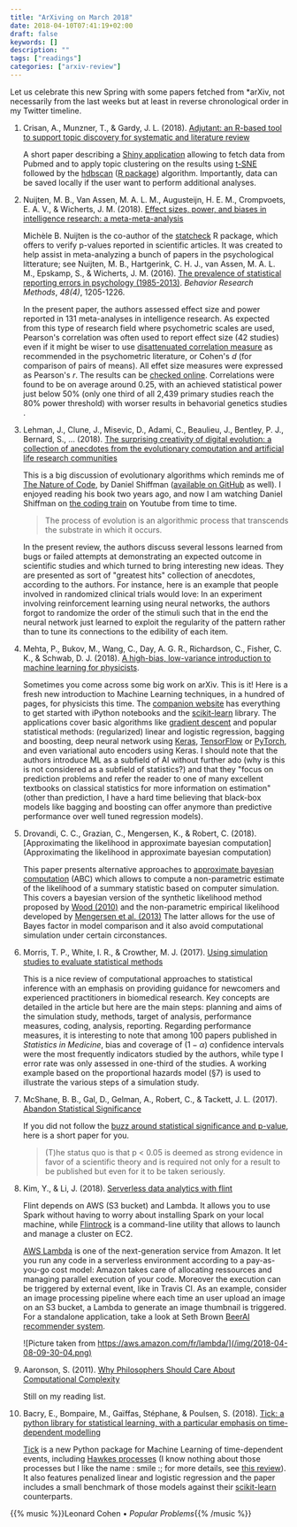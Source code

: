 ```yaml
---
title: "ArXiving on March 2018"
date: 2018-04-10T07:41:19+02:00
draft: false
keywords: []
description: ""
tags: ["readings"]
categories: ["arxiv-review"]
---
```


Let us celebrate this new Spring with some papers fetched from *arXiv, not necessarily from the last weeks but at least in reverse chronological order in my Twitter timeline.

<!--more-->

1. Crisan, A., Munzner, T., & Gardy, J. L. (2018). [Adjutant: an R-based tool to support topic discovery for systematic and literature review](https://www.biorxiv.org/content/early/2018/03/27/290031)

    A short paper describing a [Shiny application](https://github.com/amcrisan/Adjutant) allowing to fetch data from Pubmed and to apply topic clustering on the results using [t-SNE](https://lvdmaaten.github.io/tsne/) followed by the [hdbscan](https://hdbscan.readthedocs.io/en/latest/) ([R package](https://cran.r-project.org/web/packages/dbscan/)) algorithm. Importantly, data can be saved locally if the user want to perform additional analyses.


2. Nuijten, M. B., Van Assen, M. A. L. M., Augusteijn, H. E. M., Crompvoets, E. A. V., & Wicherts, J. M. (2018). [Effect sizes, power, and biases in intelligence research: a meta-meta-analysis](https://psyarxiv.com/ytsvw)

    Michèle B. Nuijten is the co-author of the [statcheck](https://cran.r-project.org/package=statcheck) R package, which offers to verify p-values reported in scientific articles. It was created to help assist in meta-analyzing a bunch of papers in the psychological litterature; see
Nuijten, M. B., Hartgerink, C. H. J., van Assen, M. A. L. M., Epskamp, S., & Wicherts, J. M. (2016). [The prevalence of statistical reporting errors in psychology (1985-2013)](https://mbnuijten.files.wordpress.com/2013/08/nuijtenetal_2016_reportingerrorspsychology.pdf). *Behavior Research Methods*, *48(4)*, 1205-1226. 

    In the present paper, the authors assessed effect size and power reported in 131 meta-analyses in intelligence research. As expected from this type of research field where psychometric scales are used, Pearson's correlation was often used to report effect size (42 studies) even if it might be wiser to use [disattenuated correlation measure](https://www.rasch.org/rmt/rmt101g.htm) as recommended in the psychometric literature, or Cohen's $d$ (for comparison of pairs of means). All effet size measures were expressed as Pearson's $r$. The results can be [checked online](https://osf.io/z8emy/). Correlations were found to be on average around 0.25, with an achieved statistical power just below 50% (only one third of all 2,439 primary studies reach the 80% power threshold) with worser results in behavorial genetics studies .

3. Lehman, J., Clune, J., Misevic, D., Adami, C., Beaulieu, J., Bentley, P. J., Bernard, S., … (2018). [The surprising creativity of digital evolution: a collection of anecdotes from the evolutionary computation and artificial life research communities](https://arxiv.org/abs/1803.03453)

    This is a big discussion of evolutionary algorithms which reminds me of [The Nature of Code](http://natureofcode.com), by Daniel Shiffman ([available on GitHub](https://github.com/shiffman/The-Nature-of-Code) as well). I enjoyed reading his book two years ago, and now I am watching Daniel Shiffman on [the coding train](http://thecodingtrain.com) on Youtube from time to time. 

    > The process of evolution is an algorithmic process that transcends the substrate in which it occurs.

    In the present review, the authors discuss several lessons learned from bugs or failed attempts at demonstrating an expected outcome in scientific studies and which turned to bring interesting new ideas. They are presented as sort of "greatest hits" collection of anecdotes, according to the authors. For instance, here is an example that people involved in randomized clinical trials would love: In an experiment involving reinforcement learning using neural networks, the authors forgot to randomize the order of the stimuli such that in the end the neural network just learned to exploit the regularity of the pattern rather than to tune its connections to the edibility of each item.


4. Mehta, P., Bukov, M., Wang, C., Day, A. G. R., Richardson, C., Fisher, C. K., & Schwab, D. J. (2018). [A high-bias, low-variance introduction to machine learning for physicists](https://arxiv.org/abs/1803.08823).

    Sometimes you come across some big work on arXiv. This is it! Here is a fresh new introduction to Machine Learning techniques, in a hundred of pages, for physicists this time. The [companion website](https://physics.bu.edu/~pankajm/MLnotebooks.html) has everything to get started with iPython notebooks and the [scikit-learn](http://scikit-learn.org/stable/index.html) library. The applications cover basic algorithms like [gradient descent](http://ruder.io/optimizing-gradient-descent/) and popular statistical methods: (regularized) linear and logistic regression, bagging and boosting, deep neural network using [Keras](https://keras.io/), [TensorFlow](https://www.tensorflow.org/) or [PyTorch](http://pytorch.org/), and even variational auto encoders using Keras. I should note that the authors introduce ML as a subfield of AI without further ado (why is this is not considered as a subfield of statistics?) and that they "focus on prediction problems and refer the reader to one of many excellent textbooks on classical statistics for more information on estimation" (other than prediction, I have a hard time believing that black-box models like bagging and boosting can offer anymore than predictive performance over well tuned regression models). 

5. Drovandi, C. C., Grazian, C., Mengersen, K., & Robert, C. (2018). [Approximating the likelihood in approximate bayesian computation](Approximating the likelihood in approximate bayesian computation)

    This paper presents alternative approaches to [approximate bayesian computation](https://en.wikipedia.org/wiki/Approximate_Bayesian_computation) (ABC) which allows to compute a non-parametric estimate of the likelihood of a summary statistic based on computer simulation. This covers a bayesian version of the synthetic likelihood method proposed by [Wood (2010)](http://opus.bath.ac.uk/20604/2/synlik_4.pdf) and the non-parametric empirical likelihood developed by [Mengersen et al. (2013)](https://arxiv.org/abs/1205.5658) The latter allows for the use of Bayes factor in model comparison and it also avoid computational simulation under certain circonstances.

6. Morris, T. P., White, I. R., & Crowther, M. J. (2017). [Using simulation studies to evaluate statistical methods](https://arxiv.org/abs/1712.03198v1)

    This is a nice review of computational approaches to statistical inference with an emphasis on providing guidance for newcomers and experienced practitioners in biomedical research. Key concepts are detailed in the article but here are the main steps: planning and aims of the simulation study, methods, target of analysis, performance measures, coding, analysis, reporting. Regarding performance measures, it is interesting to note that among 100 papers published in *Statistics in Medicine*, bias and coverage of $(1-\alpha)$ confidence intervals were the most frequently indicators studied by the authors, while type I error rate was only assessed in one-third of the studies. A working example based on the proportional hazards model (§7) is used to illustrate the various steps of a simulation study.

7. McShane, B. B., Gal, D., Gelman, A., Robert, C., & Tackett, J. L. (2017). [Abandon Statistical Significance](https://arxiv.org/abs/1709.07588)

    If you did not follow the [buzz around statistical significance and p-value](https://jamanetwork.com/journals/jama/fullarticle/2676503), here is a short paper for you.

    > (T)he status quo is that p < 0.05 is deemed as strong evidence in favor of a scientific theory and is required not only for a result to be published but even for it to be taken seriously.


8. Kim, Y., & Li, J. (2018). [Serverless data analytics with flint](https://arxiv.org/abs/1803.06354v1)

    Flint depends on AWS (S3 bucket) and Lambda. It allows you to use Spark without having to worry about installing Spark on your local machine, while [Flintrock](https://github.com/nchammas/flintrock) is a command-line utility that allows to launch and manage a cluster on EC2.

    [AWS Lambda](https://aws.amazon.com/fr/lambda/) is one of the next-generation service from Amazon. It let you run any code in a serverless environment according to a pay-as-you-go cost model: Amazon takes care of allocating ressources and managing parallel execution of your code. Moreover the execution can be triggered by external event, like in Travis CI. As an example, consider an image processing pipeline where each time an user upload an image on an S3 bucket, a Lambda to generate an image thumbnail is triggered. For a standalone application, take a look at Seth Brown [BeerAI recommender system](http://www.drbunsen.org/beerai/).
 
    ![Picture taken from https://aws.amazon.com/fr/lambda/](/img/2018-04-08-09-30-04.png)


9. Aaronson, S. (2011). [Why Philosophers Should Care About Computational Complexity](https://arxiv.org/abs/1108.1791)

    Still on my reading list.

10. Bacry, E., Bompaire, M., Gaïffas, Stéphane, & Poulsen, S. (2018). [Tick: a python library for statistical learning, with a particular emphasis on time-dependent modelling](https://arxiv.org/abs/1707.03003)

    [Tick](https://github.com/X-DataInitiative/tick) is a new Python package for Machine Learning of time-dependent events, including [Hawkes processes](http://mathworld.wolfram.com/HawkesProcess.html) (I know nothing about those processes but I like the name : smile :; for more details, see [this review](https://arxiv.org/abs/1507.02822)). It also features penalized linear and logistic regression and the paper includes a small benchmark of those models against their [scikit-learn](http://scikit-learn.org/stable/index.html) counterparts.

{{% music %}}Leonard Cohen • *Popular Problems*{{% /music %}}
